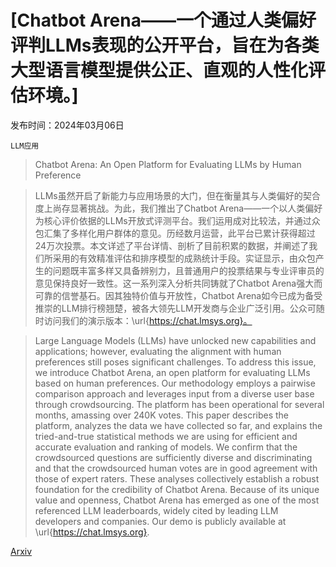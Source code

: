 # [Chatbot Arena——一个通过人类偏好评判LLMs表现的公开平台，旨在为各类大型语言模型提供公正、直观的人性化评估环境。]

发布时间：2024年03月06日

`LLM应用`

> Chatbot Arena: An Open Platform for Evaluating LLMs by Human Preference

> LLMs虽然开启了新能力与应用场景的大门，但在衡量其与人类偏好的契合度上尚存显著挑战。为此，我们推出了Chatbot Arena——一个以人类偏好为核心评价依据的LLMs开放式评测平台。我们运用成对比较法，并通过众包汇集了多样化用户群体的意见。历经数月运营，此平台已累计获得超过24万次投票。本文详述了平台详情、剖析了目前积累的数据，并阐述了我们所采用的有效精准评估和排序模型的成熟统计手段。实证显示，由众包产生的问题既丰富多样又具备辨别力，且普通用户的投票结果与专业评审员的意见保持良好一致性。这一系列深入分析共同铸就了Chatbot Arena强大而可靠的信誉基石。因其独特价值与开放性，Chatbot Arena如今已成为备受推崇的LLM排行榜翘楚，被各大领先LLM开发商与企业广泛引用。公众可随时访问我们的演示版本：\url{https://chat.lmsys.org}。

> Large Language Models (LLMs) have unlocked new capabilities and applications; however, evaluating the alignment with human preferences still poses significant challenges. To address this issue, we introduce Chatbot Arena, an open platform for evaluating LLMs based on human preferences. Our methodology employs a pairwise comparison approach and leverages input from a diverse user base through crowdsourcing. The platform has been operational for several months, amassing over 240K votes. This paper describes the platform, analyzes the data we have collected so far, and explains the tried-and-true statistical methods we are using for efficient and accurate evaluation and ranking of models. We confirm that the crowdsourced questions are sufficiently diverse and discriminating and that the crowdsourced human votes are in good agreement with those of expert raters. These analyses collectively establish a robust foundation for the credibility of Chatbot Arena. Because of its unique value and openness, Chatbot Arena has emerged as one of the most referenced LLM leaderboards, widely cited by leading LLM developers and companies. Our demo is publicly available at \url{https://chat.lmsys.org}.

[Arxiv](https://arxiv.org/abs/2403.04132)
